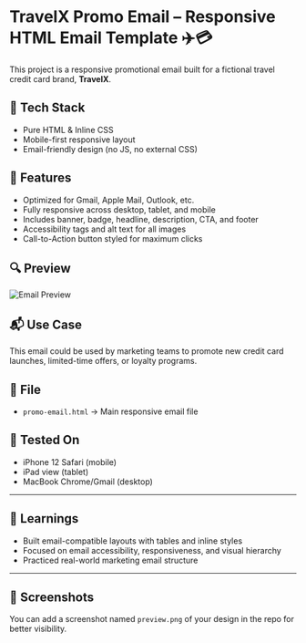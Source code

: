# TravelX Promo Email – Responsive HTML Email Template ✈️💳

This project is a responsive promotional email built for a fictional travel credit card brand, **TravelX**.

## 🔧 Tech Stack
- Pure HTML & Inline CSS
- Mobile-first responsive layout
- Email-friendly design (no JS, no external CSS)

## 📱 Features
- Optimized for Gmail, Apple Mail, Outlook, etc.
- Fully responsive across desktop, tablet, and mobile
- Includes banner, badge, headline, description, CTA, and footer
- Accessibility tags and alt text for all images
- Call-to-Action button styled for maximum clicks

## 🔍 Preview
![Email Preview](preview.png) <!-- Add screenshot if available -->

## 📬 Use Case
This email could be used by marketing teams to promote new credit card launches, limited-time offers, or loyalty programs.

## 📁 File
- `promo-email.html` → Main responsive email file

## 🧪 Tested On
- iPhone 12 Safari (mobile)
- iPad view (tablet)
- MacBook Chrome/Gmail (desktop)

---

## 🧠 Learnings
- Built email-compatible layouts with tables and inline styles
- Focused on email accessibility, responsiveness, and visual hierarchy
- Practiced real-world marketing email structure

---

## 📸 Screenshots
You can add a screenshot named `preview.png` of your design in the repo for better visibility.
